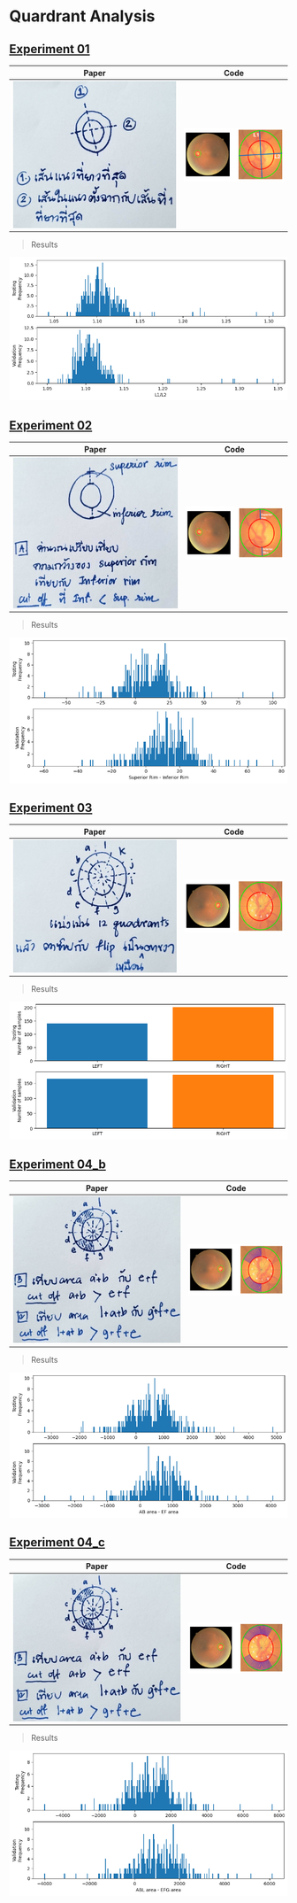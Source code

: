 # Quardrant Analysis

## [Experiment 01](exp01) 

| Paper| Code |
|-------|--------|
| ![](exp01/figs/IMG_1777.jpg)  | ![](exp01/src/main01.png) | 

> Results

![](exp01/src/analyze_main01.png)

## [Experiment 02](exp02) 

| Paper| Code |
|-------|--------|
| ![](exp02/figs/IMG_1778.jpg)  | ![](exp02/src/main01.png) | 

> Results

![](exp02/src/analyze_main01.png)

## [Experiment 03](exp03) 

| Paper| Code |
|-------|--------|
| ![](exp03/figs/IMG_1779.jpg)  | ![](exp03/src/main01.png) | 

> Results

![](exp03/src/analyze_main01.png)

## [Experiment 04_b](exp04_b) 

| Paper| Code |
|-------|--------|
| ![](exp04_b/figs/IMG_1780.jpg)  | ![](exp04_b/src/main01.png) | 

> Results

![](exp04_b/src/analyze_main01.png)

## [Experiment 04_c](exp04_c) 

| Paper| Code |
|-------|--------|
| ![](exp04_c/figs/IMG_1780.jpg)  | ![](exp04_c/src/main01.png) | 

> Results

![](exp04_c/src/analyze_main01.png)

